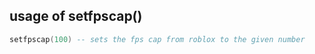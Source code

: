 ## usage of setfpscap()
```lua
setfpscap(100) -- sets the fps cap from roblox to the given number
```